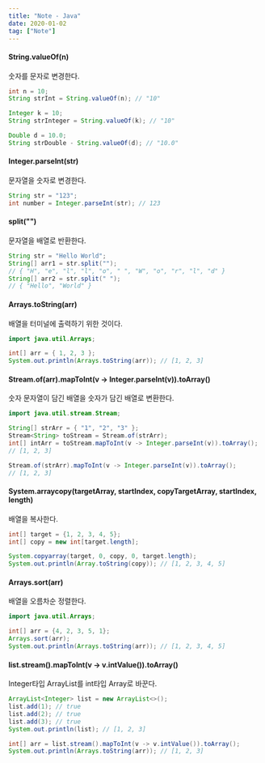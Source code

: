 ```yaml
---
title: "Note - Java"
date: 2020-01-02
tag: ["Note"]
---
```


#### String.valueOf(n)

  숫자를 문자로 변경한다.

  ```java
  int n = 10;
  String strInt = String.valueOf(n); // "10"

  Integer k = 10;
  String strInteger = String.valueOf(k); // "10"

  Double d = 10.0;
  String strDouble - String.valueOf(d); // "10.0"
  ```

#### Integer.parseInt(str)

  문자열을 숫자로 변경한다.

  ```java
  String str = "123";
  int number = Integer.parseInt(str); // 123
  ```

#### split("")

  문자열을 배열로 반환한다.

  ```java
  String str = "Hello World";
  String[] arr1 = str.split("");
  // { "H", "e", "l", "l", "o", " ", "W", "o", "r", "l", "d" }
  String[] arr2 = str.split(" ");
  // { "Hello", "World" }
  ```

#### Arrays.toString(arr)

  배열을 터미널에 출력하기 위한 것이다.

  ```java
  import java.util.Arrays;

  int[] arr = { 1, 2, 3 };
  System.out.println(Arrays.toString(arr)); // [1, 2, 3]
  ```

#### Stream.of(arr).mapToInt(v -> Integer.parseInt(v)).toArray()

  숫자 문자열이 담긴 배열을 숫자가 담긴 배열로 변환한다.

  ```java
  import java.util.stream.Stream;

  String[] strArr = { "1", "2", "3" };
  Stream<String> toStream = Stream.of(strArr);
  int[] intArr = toStream.mapToInt(v -> Integer.parseInt(v)).toArray();
  // [1, 2, 3]

  Stream.of(strArr).mapToInt(v -> Integer.parseInt(v)).toArray();
  // [1, 2, 3]
  ```

#### System.arraycopy(targetArray, startIndex, copyTargetArray, startIndex, length)

  배열을 복사한다.

  ```java
  int[] target = {1, 2, 3, 4, 5};
  int[] copy = new int[target.length];

  System.copyarray(target, 0, copy, 0, target.length);
  System.out.println(Array.toString(copy)); // [1, 2, 3, 4, 5]
  ```

#### Arrays.sort(arr)

  배열을 오름차순 정렬한다.

  ```java
  import java.util.Arrays;

  int[] arr = {4, 2, 3, 5, 1};
  Arrays.sort(arr);
  System.out.println(Arrays.toString(arr)); // [1, 2, 3, 4, 5]
  ```

#### list.stream().mapToInt(v -> v.intValue()).toArray()

  Integer타입 ArrayList를 int타입 Array로 바꾼다.

  ```java
  ArrayList<Integer> list = new ArrayList<>();
  list.add(1); // true
  list.add(2); // true
  list.add(3); // true
  System.out.println(list); // [1, 2, 3]

  int[] arr = list.stream().mapToInt(v -> v.intValue()).toArray();
  System.out.println(Arrays.toString(arr)); // [1, 2, 3]
  ```
